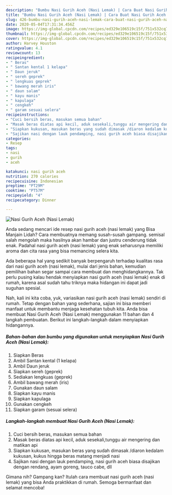 ```yaml
---
description: "Bumbu Nasi Gurih Aceh (Nasi Lemak) | Cara Buat Nasi Gurih Aceh (Nasi Lemak) Yang Mudah Dan Praktis"
title: "Bumbu Nasi Gurih Aceh (Nasi Lemak) | Cara Buat Nasi Gurih Aceh (Nasi Lemak) Yang Mudah Dan Praktis"
slug: 426-bumbu-nasi-gurih-aceh-nasi-lemak-cara-buat-nasi-gurih-aceh-nasi-lemak-yang-mudah-dan-praktis
date: 2020-05-04T17:31:34.456Z
image: https://img-global.cpcdn.com/recipes/ed329e106519c15f/751x532cq70/nasi-gurih-aceh-nasi-lemak-foto-resep-utama.jpg
thumbnail: https://img-global.cpcdn.com/recipes/ed329e106519c15f/751x532cq70/nasi-gurih-aceh-nasi-lemak-foto-resep-utama.jpg
cover: https://img-global.cpcdn.com/recipes/ed329e106519c15f/751x532cq70/nasi-gurih-aceh-nasi-lemak-foto-resep-utama.jpg
author: Harvey Houston
ratingvalue: 4.1
reviewcount: 13
recipeingredient:
- " Beras"
- " Santan kental 1 kelapa"
- " Daun jeruk"
- " sereh geprek"
- " lengkuas geprek"
- " bawang merah iris"
- " daun salam"
- " kayu manis"
- " kapulaga"
- " cengkeh"
- " garam sesuai selera"
recipeinstructions:
- "Cuci bersih beras, masukan semua bahan"
- "Masak beras diatas api kecil, aduk sesekali,tunggu air mengering dan matikan api"
- "Siapkan kukusan, masukan beras yang sudah dimasak /diaron kedalam kukusan, kukus hingga beras matang menjadi nasi"
- "Sajikan nasi dengan lauk pendamping, nasi gurih aceh biasa disajikan dengan rendang, ayam goreng, tauco cabe, dll"
categories:
- Resep
tags:
- nasi
- gurih
- aceh

katakunci: nasi gurih aceh 
nutrition: 270 calories
recipecuisine: Indonesian
preptime: "PT29M"
cooktime: "PT57M"
recipeyield: "4"
recipecategory: Dinner

---
```



![Nasi Gurih Aceh (Nasi Lemak)](https://img-global.cpcdn.com/recipes/ed329e106519c15f/751x532cq70/nasi-gurih-aceh-nasi-lemak-foto-resep-utama.jpg)

Anda sedang mencari ide resep nasi gurih aceh (nasi lemak) yang Bisa Manjain Lidah? Cara membuatnya memang susah-susah gampang. semisal salah mengolah maka hasilnya akan hambar dan justru cenderung tidak enak. Padahal nasi gurih aceh (nasi lemak) yang enak seharusnya memiliki aroma dan cita rasa yang bisa memancing selera kita.



Ada beberapa hal yang sedikit banyak berpengaruh terhadap kualitas rasa dari nasi gurih aceh (nasi lemak), mulai dari jenis bahan, kemudian pemilihan bahan segar sampai cara membuat dan menghidangkannya. Tak perlu pusing kalau hendak menyiapkan nasi gurih aceh (nasi lemak) enak di rumah, karena asal sudah tahu triknya maka hidangan ini dapat jadi suguhan spesial.


Nah, kali ini kita coba, yuk, variasikan nasi gurih aceh (nasi lemak) sendiri di rumah. Tetap dengan bahan yang sederhana, sajian ini bisa memberi manfaat untuk membantu menjaga kesehatan tubuh kita. Anda bisa membuat Nasi Gurih Aceh (Nasi Lemak) menggunakan 11 bahan dan 4 langkah pembuatan. Berikut ini langkah-langkah dalam menyiapkan hidangannya.

<!--inarticleads1-->

##### Bahan-bahan dan bumbu yang digunakan untuk menyiapkan Nasi Gurih Aceh (Nasi Lemak):

1. Siapkan  Beras
1. Ambil  Santan kental (1 kelapa)
1. Ambil  Daun jeruk
1. Siapkan  sereh (geprek)
1. Sediakan  lengkuas (geprek)
1. Ambil  bawang merah (iris)
1. Gunakan  daun salam
1. Siapkan  kayu manis
1. Siapkan  kapulaga
1. Gunakan  cengkeh
1. Siapkan  garam (sesuai selera)




<!--inarticleads2-->

##### Langkah-langkah membuat Nasi Gurih Aceh (Nasi Lemak):

1. Cuci bersih beras, masukan semua bahan
1. Masak beras diatas api kecil, aduk sesekali,tunggu air mengering dan matikan api
1. Siapkan kukusan, masukan beras yang sudah dimasak /diaron kedalam kukusan, kukus hingga beras matang menjadi nasi
1. Sajikan nasi dengan lauk pendamping, nasi gurih aceh biasa disajikan dengan rendang, ayam goreng, tauco cabe, dll




Gimana nih? Gampang kan? Itulah cara membuat nasi gurih aceh (nasi lemak) yang bisa Anda praktikkan di rumah. Semoga bermanfaat dan selamat mencoba!
